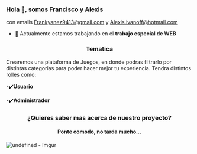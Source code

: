 ### Hola 👋, somos Francisco y Alexis
con emails Frankyanez9413@gmail.com y Alexis.ivanoff@hotmail.com


- 🚀 Actualmente estamos trabajando en el **trabajo especial de WEB**

<h3 align="center"> Tematica </h3>
<p>Crearemos una plataforma de Juegos, en donde podras filtrarlo por distintas categorias para poder hacer mejor tu experiencia. Tendra distintos rolles como:</p>

-✔️**Usuario**

-✔️**Administrador**

<h3 align="center">¿Quieres saber mas acerca de nuestro proyecto?</h3>
<p align="left">
</p>

<h4 align="center"> Ponte comodo, no tarda mucho...</h4>

![undefined - Imgur](https://github.com/frankYanez/PlayGame/assets/103048012/0702c475-c488-408e-b514-5875b5e911b1)



